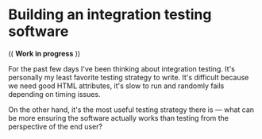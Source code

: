 # Building an integration testing software

(( **Work in progress** ))

For the past few days I've been thinking about integration testing. It's personally my least favorite testing strategy to write. It's difficult because we need good HTML attributes, it's slow to run and randomly fails depending on timing issues.

On the other hand, it's the most useful testing strategy there is &mdash; what can be more ensuring the software actually works than testing from the perspective of the end user?
